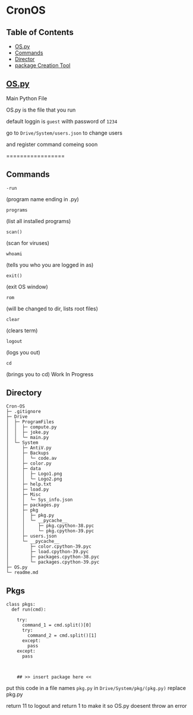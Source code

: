 CronOS
================

## Table of Contents
- [OS.py](#os.py)
- [Commands](#commands)
- [Director](#Directory)
- [package Creation Tool](#Pkgs)


## [OS.py](./OS.py)
Main Python File

OS.py is the file that you run 

default loggin is ```guest``` wilth password of ```1234```

go to ```Drive/System/users.json``` to change users

and register command comeing soon

=================



## Commands

```
-run 
```
(program name ending in .py)

```
programs 
```
(list all installed programs)

```
scan()  
```
(scan for viruses)

```
whoami
```
(tells you who you are logged in as)

```
exit()
```
(exit OS window)

```
rom 
```
(will be changed to dir, lists root files)

```
clear
```
(clears term)

```
logout
```
(logs you out)

```
cd 
```
(brings you to cd) Work In Progress




## Directory

```
Cron-OS
├─ .gitignore
├─ Drive
│  ├─ ProgramFiles
│  │  ├─ compute.py
│  │  ├─ joke.py
│  │  └─ main.py
│  └─ System
│     ├─ AntiV.py
│     ├─ Backups
│     │  └─ code.av
│     ├─ color.py
│     ├─ data
│     │  ├─ Logo1.png
│     │  └─ Logo2.png
│     ├─ help.txt
│     ├─ load.py
│     ├─ Misc
│     │  └─ Sys_info.json
│     ├─ packages.py
│     ├─ pkg
│     │  ├─ pkg.py
│     │  └─ __pycache__
│     │     ├─ pkg.cpython-38.pyc
│     │     └─ pkg.cpython-39.pyc
│     ├─ users.json
│     └─ __pycache__
│        ├─ color.cpython-39.pyc
│        ├─ load.cpython-39.pyc
│        ├─ packages.cpython-38.pyc
│        └─ packages.cpython-39.pyc
├─ OS.py
└─ readme.md

```


## Pkgs

```
class pkgs:  
  def run(cmd):
    
    try:
      command_1 = cmd.split()[0]
      try:
        command_2 = cmd.split()[1]
      except:
        pass
    except:
      pass
    
    
    
    ## >> insert package here <<

```

put this code in a file names ```pkg.py``` in ```Drive/System/pkg/(pkg.py)``` replace pkg.py

return 11 to logout and return 1 to make it so OS.py doesent throw an error


